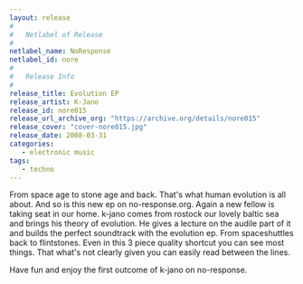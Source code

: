 ```yaml
---
layout: release
#
#   Netlabel of Release
#
netlabel_name: NoResponse
netlabel_id: nore
#
#   Release Info
#
release_title: Evolution EP
release_artist: K-Jano
release_id: nore015
release_url_archive_org: "https://archive.org/details/nore015"
release_cover: "cover-nore015.jpg"
release_date: 2008-03-31
categories:
   - electronic music
tags:
   - techno
---
```

From space age to stone age and back. That's what human evolution is all about. And so is this new ep on no-response.org. Again a new fellow is taking seat in our home. k-jano comes from rostock our lovely baltic sea and brings his theory of evolution. He gives a lecture on the audile part of it and builds the perfect soundtrack with the evolution ep. From spaceshuttles back to flintstones. Even in this 3 piece quality shortcut you can see most things. That what's not clearly given you can easily read between the lines.

Have fun and enjoy the first outcome of k-jano on no-response.

